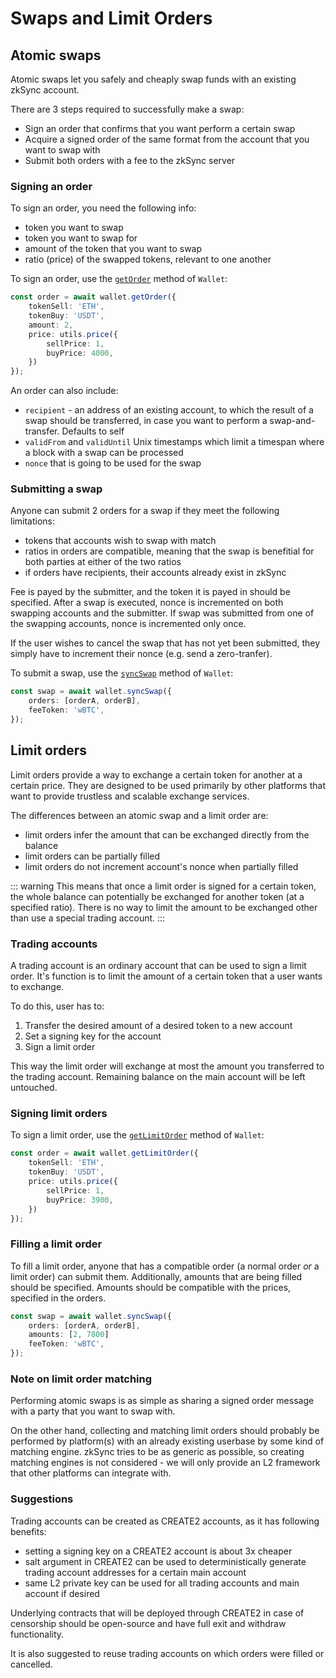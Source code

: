 # Swaps and Limit Orders

## Atomic swaps

Atomic swaps let you safely and cheaply swap funds with an existing zkSync account.

There are 3 steps required to successfully make a swap:
- Sign an order that confirms that you want perform a certain swap
- Acquire a signed order of the same format from the account that you want to swap with
- Submit both orders with a fee to the zkSync server

### Signing an order

To sign an order, you need the following info:
- token you want to swap
- token you want to swap for
- amount of the token that you want to swap
- ratio (price) of the swapped tokens, relevant to one another

To sign an order, use the [`getOrder`](../api/sdk/js/accounts.md#signing-orders) method of `Wallet`:

```typescript
const order = await wallet.getOrder({
    tokenSell: 'ETH',
    tokenBuy: 'USDT',
    amount: 2,
    price: utils.price({
        sellPrice: 1,
        buyPrice: 4000,
    })
});
```

An order can also include:
- `recipient` - an address of an existing account, to which the result of a swap should be transferred, in case you want to perform a swap-and-transfer. Defaults to self
- `validFrom` and `validUntil` Unix timestamps which limit a timespan where a block with a swap can be processed
- `nonce` that is going to be used for the swap

### Submitting a swap

Anyone can submit 2 orders for a swap if they meet the following limitations:
- tokens that accounts wish to swap with match
- ratios in orders are compatible, meaning that the swap is benefitial for both parties at either of the two ratios
- if orders have recipients, their accounts already exist in zkSync

Fee is payed by the submitter, and the token it is payed in should be specified.
After a swap is executed, nonce is incremented on both swapping accounts and the submitter.
If swap was submitted from one of the swapping accounts, nonce is incremented only once.

If the user wishes to cancel the swap that has not yet been submitted, they simply have to increment their nonce (e.g. send a zero-tranfer).

To submit a swap, use the [`syncSwap`](../api/sdk/js/accounts.md#submitting-a-swap) method of `Wallet`:

```typescript
const swap = await wallet.syncSwap({
    orders: [orderA, orderB],
    feeToken: 'wBTC',
});
```

## Limit orders

Limit orders provide a way to exchange a certain token for another at a certain price.
They are designed to be used primarily by other platforms that want to provide trustless and scalable exchange services.

The differences between an atomic swap and a limit order are:
- limit orders infer the amount that can be exchanged directly from the balance
- limit orders can be partially filled
- limit orders do not increment account's nonce when partially filled

::: warning 
This means that once a limit order is signed for a certain token, the whole balance can potentially be exchanged for another token (at a specified ratio).
There is no way to limit the amount to be exchanged other than use a special trading account.
:::

### Trading accounts

A trading account is an ordinary account that can be used to sign a limit order. 
It's function is to limit the amount of a certain token that a user wants to exchange.

To do this, user has to:
1. Transfer the desired amount of a desired token to a new account
2. Set a signing key for the account
3. Sign a limit order

This way the limit order will exchange at most the amount you transferred to the trading account. 
Remaining balance on the main account will be left untouched.

### Signing limit orders

To sign a limit order, use the [`getLimitOrder`](../api/sdk/js/accounts.md#signing-orders) method of `Wallet`:

```typescript
const order = await wallet.getLimitOrder({
    tokenSell: 'ETH',
    tokenBuy: 'USDT',
    price: utils.price({
        sellPrice: 1,
        buyPrice: 3900,
    })
});
```

### Filling a limit order

To fill a limit order, anyone that has a compatible order (a normal order _or_ a limit order) can submit them.
Additionally, amounts that are being filled should be specified.
Amounts should be compatible with the prices, specified in the orders.

```typescript
const swap = await wallet.syncSwap({
    orders: [orderA, orderB],
    amounts: [2, 7800]
    feeToken: 'wBTC',
});
```

### Note on limit order matching

Performing atomic swaps is as simple as sharing a signed order message with a party that you want to swap with.

On the other hand, collecting and matching limit orders should probably be performed by platform(s)
with an already existing userbase by some kind of matching engine. zkSync tries to be as generic as possible,
so creating matching engines is not considered - we will only provide an L2 framework that other platforms can integrate with.

### Suggestions

Trading accounts can be created as CREATE2 accounts, as it has following benefits:

- setting a signing key on a CREATE2 account is about 3x cheaper
- salt argument in CREATE2 can be used to deterministically generate trading account addresses for a certain main account
- same L2 private key can be used for all trading accounts and main account if desired

Underlying contracts that will be deployed through CREATE2 in case of censorship should be open-source and have full exit and withdraw functionality.

It is also suggested to reuse trading accounts on which orders were filled or cancelled.


